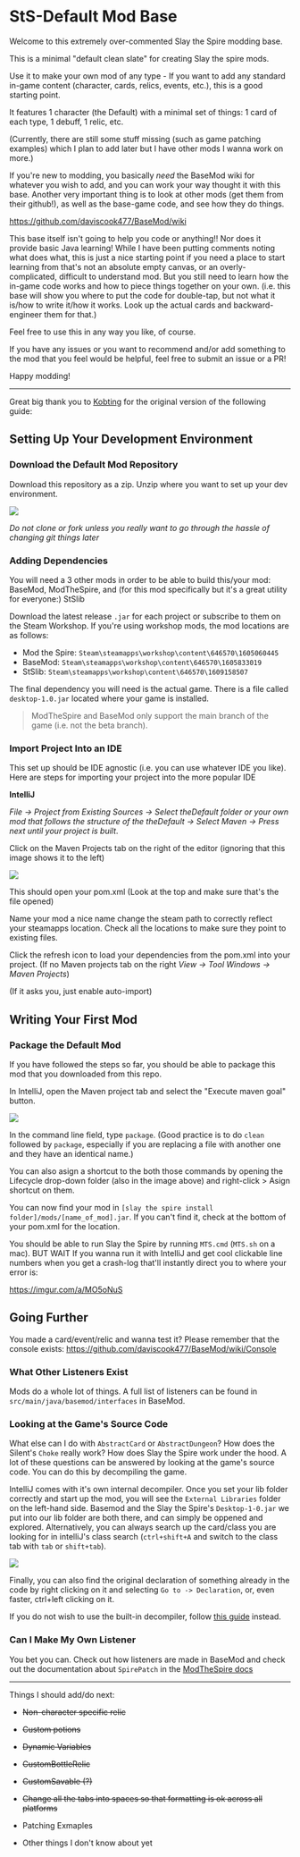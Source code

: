 # StS-Default Mod Base

Welcome to this extremely over-commented Slay the Spire modding base. 

This is a minimal "default clean slate" for creating Slay the spire mods. 

Use it to make your own mod of any type - If you want to add any standard in-game content (character, cards, relics, events, etc.), this is a good starting point.

It features 1 character (the Default) with a minimal set of things: 1 card of each type, 1 debuff, 1 relic, etc.

(Currently, there are still some stuff missing (such as game patching examples) which I plan to add later but I have other mods I wanna work on more.)

If you're new to modding, you basically *need* the BaseMod wiki for whatever you wish to add, and you can work your way thought it with this base. Another very important thing is to look at other mods (get them from their github!), as well as the base-game code, and see how they do things. 

https://github.com/daviscook477/BaseMod/wiki

This base itself isn't going to help you code or anything!! Nor does it provide basic Java learning! While I have been putting comments noting what does what, this is just a nice starting point if you need a place to start learning from that's not an absolute empty canvas, or an overly-complicated, difficult to understand mod. But you still need to learn how the in-game code works and how to piece things together on your own. (i.e. this base will show you where to put the code for double-tap, but not what it is/how to write it/how it works. Look up the actual cards and backward-engineer them for that.)

Feel free to use this in any way you like, of course. 

If you have any issues or you want to recommend and/or add something to the mod that you feel would be helpful, feel free to submit an issue or a PR!

Happy modding!

***
Great big thank you to [Kobting](https://github.com/Kobting) for the original version of the following guide:

## Setting Up Your Development Environment

### Download the Default Mod Repository
Download this repository as a zip. Unzip where you want to set up your dev environment.

![](https://i.imgur.com/WnDw5GY.png)

*Do not clone or fork unless you really want to go through the hassle of changing git things later*

### Adding Dependencies
You will need a 3 other mods in order to be able to build this/your mod:
BaseMod, ModTheSpire, and (for this mod specifically but it's a great utility for everyone:)  StSlib

Download the latest release `.jar` for each project or subscribe to them on the Steam Workshop. If you're using workshop mods, the mod locations are as follows:

- Mod the Spire: `Steam\steamapps\workshop\content\646570\1605060445`
- BaseMod: `Steam\steamapps\workshop\content\646570\1605833019`
- StSlib: `Steam\steamapps\workshop\content\646570\1609158507`

The final dependency you will need is the actual game. There is a file called `desktop-1.0.jar` located where your game is installed.

> ModTheSpire and BaseMod only support the main branch of the game (i.e. not the beta branch).


### Import Project Into an IDE
This set up should be IDE agnostic (i.e. you can use whatever IDE you like). Here are steps for importing your project into the more popular IDE

**IntelliJ**

*File -> Project from Existing Sources -> Select theDefault folder or your own mod that follows the structure of the theDefault -> Select Maven -> Press next until your project is built*.

Click on the Maven Projects tab on the right of the editor (ignoring that this image shows it to the left)

![](https://i.imgur.com/rZfME3t.png)

This should open your pom.xml (Look at the top and make sure that's the file opened)

Name your mod a nice name change the steam path to correctly reflect your steamapps location.
Check all the locations to make sure they point to existing files.

Click the refresh icon to load your dependencies from the pom.xml into your project. (If no Maven projects tab on the right *View -> Tool Windows -> Maven Projects*)

(If it asks you, just enable auto-import)

## Writing Your First Mod

### Package the Default Mod
If you have followed the steps so far, you should be able to package this mod that you downloaded from this repo.

In IntelliJ, open the Maven project tab and select the "Execute maven goal" button.

![](https://i.imgur.com/OPNhpDc.png)

In the command line field, type `package`.
(Good practice is to do `clean` followed by `package`, especially if you are replacing a file with another one and they have an identical name.)

You can also asign a shortcut to the both those commands by opening the Lifecycle drop-down folder (also in the image above) and right-click > Asign shortcut on them.

You can now find your mod in `[slay the spire install folder]/mods/[name_of_mod].jar`. If you  can't find it, check at the bottom of your pom.xml for the location.

You should be able to run Slay the Spire by running `MTS.cmd` (`MTS.sh` on a mac).
BUT WAIT
If you wanna run it with IntelliJ and get cool clickable line numbers when you get a crash-log that'll instantly direct you to where your error is:

https://imgur.com/a/MO5oNuS

## Going Further

You made a card/event/relic and wanna test it? Please remember that the console exists:
https://github.com/daviscook477/BaseMod/wiki/Console

### What Other Listeners Exist

Mods do a whole lot of things. A full list of listeners can be found in `src/main/java/basemod/interfaces` in BaseMod.

### Looking at the Game's Source Code

What else can I do with `AbstractCard` or `AbstractDungeon`? How does the Silent's `Choke` really work? How does Slay the Spire work under the hood. A lot of these questions can be answered by looking at the game's source code. You can do this by decompiling the game. 

IntelliJ comes with it's own internal decompiler. Once you set your lib folder correctly and start up the mod, you will see the `External Libraries` folder on the left-hand side. Basemod and the Slay the Spire's `Desktop-1-0.jar` we put into our lib folder are both there, and can simply be oppened and explored. Alternatively, you can always search up the card/class you are looking for in intelliJ's class search (`ctrl+shift+A` and switch to the class tab with `tab` or `shift+tab`). 

![](https://i.imgur.com/OausOaf.png)

Finally, you can also find the original declaration of something already in the code by right clicking on it and selecting `Go to -> Declaration`, or, even faster, ctrl+left clicking on it.

If you do not wish to use the built-in decompiler, follow [this guide](https://github.com/daviscook477/BaseMod/wiki/Decompiling-Your-Game) instead.

### Can I Make My Own Listener

You bet you can. Check out how listeners are made in BaseMod and check out the documentation about `SpirePatch` in the [ModTheSpire docs](https://github.com/kiooeht/ModTheSpire/wiki/SpirePatch)

***

Things I should add/do next:

* ~~Non-character specific relic~~

* ~~Custom potions~~

* ~~Dynamic Variables~~

* ~~CustomBottleRelic~~

* ~~CustomSavable (?)~~

* ~~Change all the tabs into spaces so that formatting is ok across all platforms~~

* Patching Exmaples

* Other things I don't know about yet
